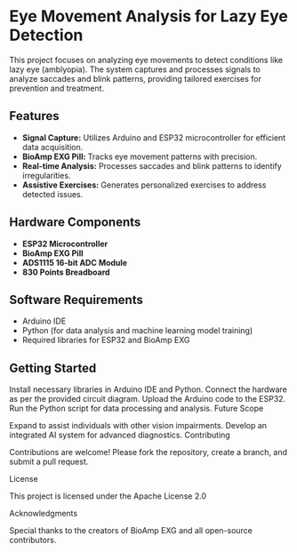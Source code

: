 # Eye Movement Analysis for Lazy Eye Detection  

This project focuses on analyzing eye movements to detect conditions like lazy eye (amblyopia). The system captures and processes signals to analyze saccades and blink patterns, providing tailored exercises for prevention and treatment.  

## Features  
- **Signal Capture:** Utilizes Arduino and ESP32 microcontroller for efficient data acquisition.  
- **BioAmp EXG Pill:** Tracks eye movement patterns with precision.  
- **Real-time Analysis:** Processes saccades and blink patterns to identify irregularities.  
- **Assistive Exercises:** Generates personalized exercises to address detected issues.  

## Hardware Components  
- **ESP32 Microcontroller**  
- **BioAmp EXG Pill**  
- **ADS1115 16-bit ADC Module**  
- **830 Points Breadboard**  

## Software Requirements  
- Arduino IDE  
- Python (for data analysis and machine learning model training)  
- Required libraries for ESP32 and BioAmp EXG  

## Getting Started  
Install necessary libraries in Arduino IDE and Python.
Connect the hardware as per the provided circuit diagram.
Upload the Arduino code to the ESP32.
Run the Python script for data processing and analysis.
Future Scope

Expand to assist individuals with other vision impairments.
Develop an integrated AI system for advanced diagnostics.
Contributing

Contributions are welcome! Please fork the repository, create a branch, and submit a pull request.

License

This project is licensed under the Apache License 2.0

Acknowledgments

Special thanks to the creators of BioAmp EXG and all open-source contributors.
